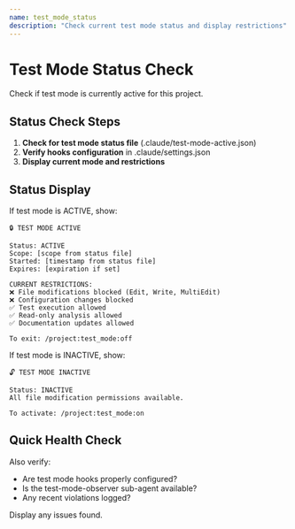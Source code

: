 ```yaml
---
name: test_mode_status  
description: "Check current test mode status and display restrictions"
---
```


# Test Mode Status Check

Check if test mode is currently active for this project.

## Status Check Steps

1. **Check for test mode status file** (.claude/test-mode-active.json)
2. **Verify hooks configuration** in .claude/settings.json
3. **Display current mode and restrictions**

## Status Display

If test mode is ACTIVE, show:
```
🔒 TEST MODE ACTIVE

Status: ACTIVE
Scope: [scope from status file]
Started: [timestamp from status file]  
Expires: [expiration if set]

CURRENT RESTRICTIONS:
❌ File modifications blocked (Edit, Write, MultiEdit)
❌ Configuration changes blocked
✅ Test execution allowed
✅ Read-only analysis allowed
✅ Documentation updates allowed

To exit: /project:test_mode:off
```

If test mode is INACTIVE, show:
```
🔓 TEST MODE INACTIVE

Status: INACTIVE
All file modification permissions available.

To activate: /project:test_mode:on
```

## Quick Health Check

Also verify:
- Are test mode hooks properly configured?
- Is the test-mode-observer sub-agent available?
- Any recent violations logged?

Display any issues found.